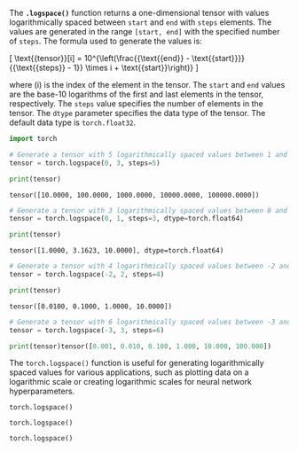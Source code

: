 The **`.logspace()`** function returns a one-dimensional tensor with values logarithmically spaced between `start` and `end` with `steps` elements. The values are generated in the range `[start, end]` with the specified number of `steps`. The formula used to generate the values is:

\[
    \text{{tensor}}[i] = 10^{\left(\frac{{\text{{end}} - \text{{start}}}}{{\text{{steps}} - 1}} \times i + \text{{start}}\right)}
\]

where \(i\) is the index of the element in the tensor. The `start` and `end` values are the base-10 logarithms of the first and last elements in the tensor, respectively. The `steps` value specifies the number of elements in the tensor. The `dtype` parameter specifies the data type of the tensor. The default data type is `torch.float32`.

```python
import torch

# Generate a tensor with 5 logarithmically spaced values between 1 and 1000
tensor = torch.logspace(0, 3, steps=5)

print(tensor)
```

```output
tensor([10.0000, 100.0000, 1000.0000, 10000.0000, 100000.0000])
```

```python
# Generate a tensor with 3 logarithmically spaced values between 0 and 1
tensor = torch.logspace(0, 1, steps=3, dtype=torch.float64)

print(tensor)
```

```output
tensor([1.0000, 3.1623, 10.0000], dtype=torch.float64)
```

```python
# Generate a tensor with 4 logarithmically spaced values between -2 and 2
tensor = torch.logspace(-2, 2, steps=4)

print(tensor)
```

```output
tensor([0.0100, 0.1000, 1.0000, 10.0000])
```

```python
# Generate a tensor with 6 logarithmically spaced values between -3 and 3
tensor = torch.logspace(-3, 3, steps=6)

print(tensor)tensor([0.001, 0.010, 0.100, 1.000, 10.000, 100.000])
```
The `torch.logspace()` function is useful for generating logarithmically spaced values for various applications, such as plotting data on a logarithmic scale or creating logarithmic scales for neural network hyperparameters.
```{seealso}
torch.logspace()
```
```{seealso}
torch.logspace()
```
```{seealso}
torch.logspace()